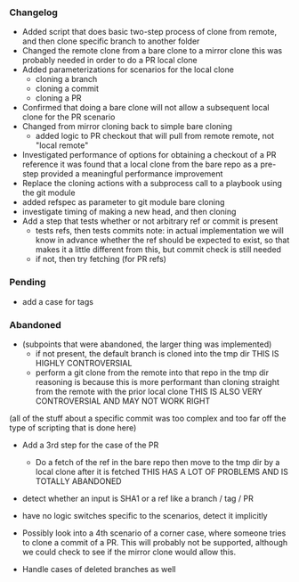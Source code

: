 ### Changelog

 - Added script that does basic two-step process of
   clone from remote, and then clone specific branch to another folder
 - Changed the remote clone from a bare clone to a mirror clone
   this was probably needed in order to do a PR local clone
 - Added parameterizations for scenarios for the local clone
   - cloning a branch
   - cloning a commit
   - cloning a PR
 - Confirmed that doing a bare clone will not allow a subsequent local clone
   for the PR scenario
 - Changed from mirror cloning back to simple bare cloning
   - added logic to PR checkout that will pull from remote remote, not "local remote"
 - Investigated performance of options for obtaining a checkout of a PR reference
   it was found that a local clone from the bare repo as a pre-step provided
   a meaningful performance improvement
 - Replace the cloning actions with a subprocess call to a playbook
   using the git module
 - added refspec as parameter to git module bare cloning
 - investigate timing of making a new head, and then cloning
 - Add a step that tests whether or not arbitrary ref or commit is present
   - tests refs, then tests commits
     note: in actual implementation we will know in advance whether the
     ref should be expected to exist, so that makes it a little different
     from this, but commit check is still needed
   - if not, then try fetching (for PR refs)

### Pending

 - add a case for tags

### Abandoned

 - (subpoints that were abandoned, the larger thing was implemented)
    - if not present, the default branch is cloned into the tmp dir
      THIS IS HIGHLY CONTROVERSIAL
    - perform a git clone from the remote into that repo in the tmp dir
      reasoning is because this is more performant than cloning
      straight from the remote with the prior local clone
      THIS IS ALSO VERY CONTROVERSIAL AND MAY NOT WORK RIGHT

(all of the stuff about a specific commit was too complex and too far off
  the type of scripting that is done here)

- Add a 3rd step for the case of the PR
  - Do a fetch of the ref in the bare repo
    then move to the tmp dir by a local clone after it is fetched
    THIS HAS A LOT OF PROBLEMS AND IS TOTALLY ABANDONED

- detect whether an input is SHA1 or a ref like a branch / tag / PR
- have no logic switches specific to the scenarios, detect it implicitly
- Possibly look into a 4th scenario of a corner case, where someone tries
  to clone a commit of a PR. This will probably not be supported,
  although we could check to see if the mirror clone would allow this.
- Handle cases of deleted branches as well


